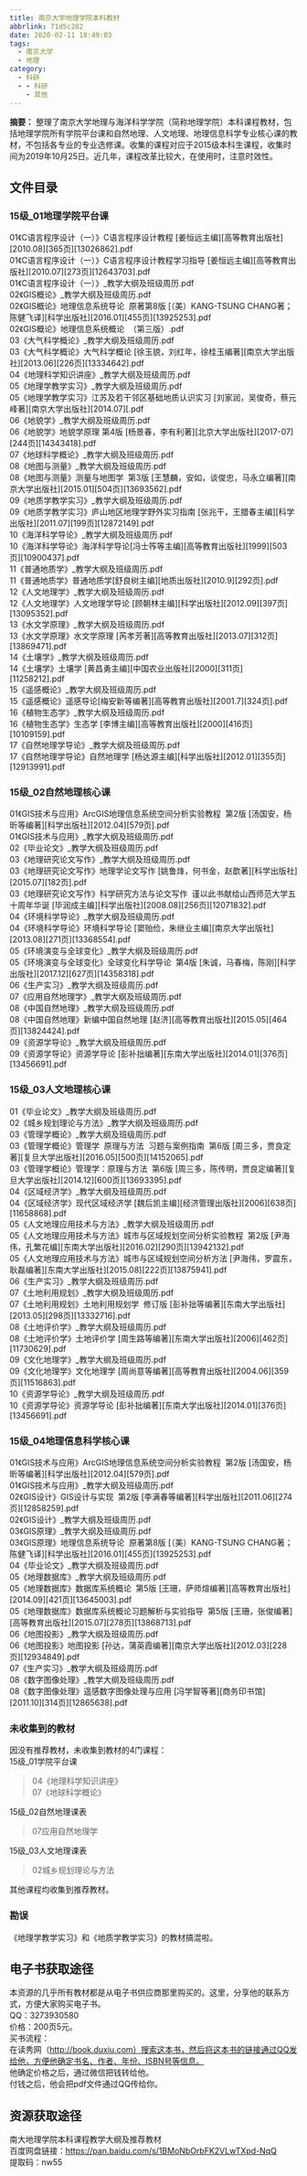 ```yaml
---
title: 南京大学地理学院本科教材
abbrlink: 71d5c282
date: 2020-02-11 18:49:03
tags:
  - 南京大学
  - 地理
category:
  - 科研
  - - 科研
    - 其他
---
```


**摘要：** 整理了南京大学地理与海洋科学学院（简称地理学院）本科课程教材，包括地理学院所有学院平台课和自然地理、人文地理、地理信息科学专业核心课的教材，不包括各专业的专业选修课。收集的课程对应于2015级本科生课程，收集时间为2019年10月25日。近几年，课程改革比较大，在使用时，注意时效性。  
<!-- more -->

## 文件目录
### 15级_01地理学院平台课
01《C语言程序设计（一）》C语言程序设计教程 [姜恒远主编][高等教育出版社][2010.08][365页][13026862].pdf  
01《C语言程序设计（一）》C语言程序设计教程学习指导 [姜恒远主编][高等教育出版社][2010.07][273页][12643703].pdf  
01《C语言程序设计（一）》_教学大纲及班级周历.pdf  
02《GIS概论》_教学大纲及班级周历.pdf  
02《GIS概论》地理信息系统导论  原著第8版 [（美）KANG-TSUNG CHANG著；陈健飞译][科学出版社][2016.01][455页][13925253].pdf  
02《GIS概论》地理信息系统概论  （第三版）.pdf  
03《大气科学概论》_教学大纲及班级周历.pdf  
03《大气科学概论》大气科学概论 [徐玉貌，刘红年，徐桂玉编著][南京大学出版社][2013.06][226页][13334642].pdf  
04《地理科学知识讲座》_教学大纲及班级周历.pdf  
05《地理学教学实习》_教学大纲及班级周历.pdf  
05《地理学教学实习》江苏及若干邻区基础地质认识实习 [刘家润，吴俊奇，蔡元峰著][南京大学出版社][2014.07][.pdf  
06《地貌学》_教学大纲及班级周历.pdf  
06《地貌学》地貌学原理 第4版 [杨景春，李有利著][北京大学出版社][2017-07][244页][14343418].pdf  
07《地球科学概论》_教学大纲及班级周历.pdf  
08《地图与测量》_教学大纲及班级周历.pdf  
08《地图与测量》测量与地图学  第3版 [王慧麟，安如，谈俊忠，马永立编著][南京大学出版社][2015.01][504页][13693562].pdf  
09《地质学教学实习》_教学大纲及班级周历.pdf  
09《地质学教学实习》庐山地区地理学野外实习指南 [张兆干，王腊春主编][科学出版社][2011.07][199页][12872149].pdf  
10《海洋科学导论》_教学大纲及班级周历.pdf  
10《海洋科学导论》海洋科学导论[冯士筰等主编][高等教育出版社][1999][503页][10900437].pdf  
11《普通地质学》_教学大纲及班级周历.pdf  
11《普通地质学》普通地质学[舒良树主编][地质出版社][2010.9][292页].pdf  
12《人文地理学》_教学大纲及班级周历.pdf  
12《人文地理学》人文地理学导论 [顾朝林主编][科学出版社][2012.09][397页][13095352].pdf  
13《水文学原理》_教学大纲及班级周历.pdf  
13《水文学原理》水文学原理 [芮孝芳著][高等教育出版社][2013.07][312页][13869471].pdf  
14《土壤学》_教学大纲及班级周历.pdf  
14《土壤学》土壤学 [黄昌勇主编][中国农业出版社][2000][311页][11258212].pdf  
15《遥感概论》_教学大纲及班级周历.pdf  
15《遥感概论》遥感导论[梅安新等编著][高等教育出版社][2001.7][324页].pdf  
16《植物生态学》_教学大纲及班级周历.pdf  
16《植物生态学》生态学 [李博主编][高等教育出版社][2000][416页][10109159].pdf  
17《自然地理学导论》_教学大纲及班级周历.pdf  
17《自然地理学导论》自然地理学 [杨达源主编][科学出版社][2012.01][355页][12913991].pdf  

### 15级_02自然地理核心课
01《GIS技术与应用》ArcGIS地理信息系统空间分析实验教程  第2版 [汤国安，杨昕等编著][科学出版社][2012.04][579页].pdf  
01《GIS技术与应用》_教学大纲及班级周历.pdf  
02《毕业论文》_教学大纲及班级周历.pdf  
03《地理研究论文写作》_教学大纲及班级周历.pdf  
03《地理研究论文写作》地理学论文写作 [姚鲁烽，何书金，赵歆著][科学出版社][2015.07][182页].pdf  
03《地理研究论文写作》科学研究方法与论文写作  谨以此书献给山西师范大学五十周年华诞 [毕润成主编][科学出版社][2008.08][256页][12071832].pdf  
04《环境科学导论》_教学大纲及班级周历.pdf  
04《环境科学导论》环境科学导论 [窦贻俭，朱继业主编][南京大学出版社][2013.08][271页][13368554].pdf  
05《环境演变与全球变化》_教学大纲及班级周历.pdf  
05《环境演变与全球变化》全球变化科学导论  第4版 [朱诚，马春梅，陈刚][科学出版社][2017.12][627页][14358318].pdf  
06《生产实习》_教学大纲及班级周历.pdf  
07《应用自然地理学》_教学大纲及班级周历.pdf  
08《中国自然地理》_教学大纲及班级周历.pdf  
08《中国自然地理》新编中国自然地理 [赵济][高等教育出版社][2015.05][464页][13824424].pdf  
09《资源学导论》_教学大纲及班级周历.pdf  
09《资源学导论》资源学导论 [彭补拙编著][东南大学出版社][2014.01][376页][13456691].pdf  

### 15级_03人文地理核心课
01《毕业论文》_教学大纲及班级周历.pdf  
02《城乡规划理论与方法》_教学大纲及班级周历.pdf  
03《管理学概论》_教学大纲及班级周历.pdf  
03《管理学概论》管理学  原理与方法  习题与案例指南  第6版 [周三多，贾良定著][复旦大学出版社][2016.05][500页][14152065].pdf  
03《管理学概论》管理学：原理与方法  第6版 [周三多，陈传明，贾良定编著][复旦大学出版社][2014.12][600页][13693395].pdf  
04《区域经济学》_教学大纲及班级周历.pdf  
04《区域经济学》现代区域经济学 [魏后凯主编][经济管理出版社][2006][638页][11658868].pdf  
05《人文地理应用技术与方法》_教学大纲及班级周历.pdf  
05《人文地理应用技术与方法》城市与区域规划空间分析实验教程  第2版 [尹海伟，孔繁花编][东南大学出版社][2016.02][290页][13942132].pdf  
05《人文地理应用技术与方法》城市与区域规划空间分析方法 [尹海伟，罗震东，耿磊编著][东南大学出版社][2015.08][222页][13875941].pdf  
06《生产实习》_教学大纲及班级周历.pdf  
07《土地利用规划》_教学大纲及班级周历.pdf  
07《土地利用规划》土地利用规划学  修订版 [彭补拙等编著][东南大学出版社][2013.05][298页][13332716].pdf  
08《土地评价学》_教学大纲及班级周历.pdf  
08《土地评价学》土地评价学 [周生路等编著][东南大学出版社][2006][462页][11730629].pdf  
09《文化地理学》_教学大纲及班级周历.pdf  
09《文化地理学》文化地理学 [周尚意等编著][高等教育出版社][2004.06][359页][11516863].pdf  
10《资源学导论》_教学大纲及班级周历.pdf  
10《资源学导论》资源学导论 [彭补拙编著][东南大学出版社][2014.01][376页][13456691].pdf  

### 15级_04地理信息科学核心课
01《GIS技术与应用》ArcGIS地理信息系统空间分析实验教程  第2版 [汤国安，杨昕等编著][科学出版社][2012.04][579页].pdf  
01《GIS技术与应用》_教学大纲及班级周历.pdf  
02《GIS设计》GIS设计与实现  第2版 [李满春等编著][科学出版社][2011.06][274页][12858259].pdf  
02《GIS设计》_教学大纲及班级周历.pdf  
03《GIS原理》_教学大纲及班级周历.pdf  
03《GIS原理》地理信息系统导论  原著第8版 [（美）KANG-TSUNG CHANG著；陈健飞译][科学出版社][2016.01][455页][13925253].pdf  
04《毕业论文》_教学大纲及班级周历.pdf  
05《地理数据库》_教学大纲及班级周历.pdf  
05《地理数据库》数据库系统概论  第5版 [王珊，萨师煊编著][高等教育出版社][2014.09][421页][13645003].pdf  
05《地理数据库》数据库系统概论习题解析与实验指导  第5版 [王珊，张俊编著][高等教育出版社][2015.07][278页][13868713].pdf  
06《地图投影》_教学大纲及班级周历.pdf  
06《地图投影》地图投影 [孙达，蒲英霞编著][南京大学出版社][2012.03][228页][12934849].pdf  
07《生产实习》_教学大纲及班级周历.pdf  
08《数字图像处理》_教学大纲及班级周历.pdf  
08《数字图像处理》遥感数字图像处理与应用 [冯学智等著][商务印书馆][2011.10][314页][12865638].pdf  

### 未收集到的教材
因没有推荐教材，未收集到教材的4门课程：  
15级_01学院平台课  
>04《地理科学知识讲座》  
>07《地球科学概论》  

15级_02自然地理课表  
>07应用自然地理学  

15级_03人文地理课表  
>02城乡规划理论与方法  

其他课程均收集到推荐教材。

### 勘误
《地理学教学实习》和《地质学教学实习》的教材搞混啦。

## 电子书获取途径
本资源的几乎所有教材都是从电子书供应商那里购买的。这里，分享他的联系方式，方便大家购买电子书。  
QQ：3273930580  
价格：200页5元。  
买书流程：  
在读秀网（http://book.duxiu.com）搜索这本书，然后将这本书的链接通过QQ发给他，方便他确定书名、作者、年份、ISBN号等信息。  
他确定价格之后，通过微信把钱转给他。  
付钱之后，他会把pdf文件通过QQ传给你。  

## 资源获取途径
南大地理学院本科课程教学大纲及推荐教材  
百度网盘链接：https://pan.baidu.com/s/1BMoNbOrbFK2VLwTXpd-NqQ  
提取码：nw55  
